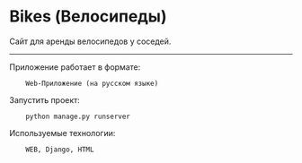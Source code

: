 Bikes (Велосипеды)
=================

Сайт для аренды велосипедов у соседей.

***********

Приложение работает в формате:
```
    Web-Приложение (на русском языке)
```

Запустить проект:

```
    python manage.py runserver
```

Используемые технологии:
```
    WEB, Django, HTML
```